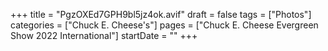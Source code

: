+++
title = "PgzOXEd7GPH9bl5jz4ok.avif"
draft = false
tags = ["Photos"]
categories = ["Chuck E. Cheese's"]
pages = ["Chuck E. Cheese Evergreen Show 2022 International"]
startDate = ""
+++
